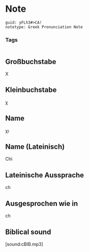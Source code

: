 # Note
```
guid: yFLh3#>CA!
notetype: Greek Pronunciation Note
```

### Tags
```
```

## Großbuchstabe
Χ

## Kleinbuchstabe
χ

## Name
χι

## Name (Lateinisch)
Chi

## Lateinische Aussprache
ch

## Ausgesprochen wie in
ch

## Biblical sound
[sound:cBIB.mp3]
